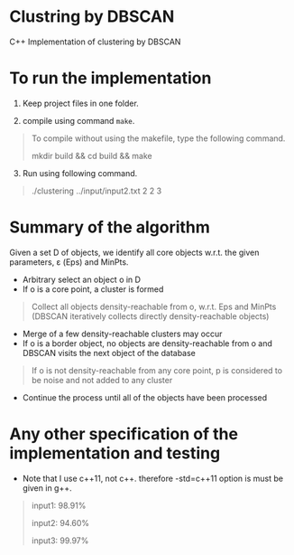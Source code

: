 Clustring by DBSCAN
==================

C++ Implementation of clustering by DBSCAN

To run the implementation
=========================

1. Keep project files in one folder.

2. compile using command `make`.
> To compile without using the makefile, type the following command.
>
> mkdir build && cd build && make

3. Run using following command.
> ./clustering ../input/input2.txt 2 2 3


Summary of the algorithm
============

Given a set D of objects, we identify all core objects w.r.t. the given parameters, ε (Eps) and MinPts.

- Arbitrary select an object o in D
- If o is a core point, a cluster is formed
> Collect all objects density-reachable from o, w.r.t. Eps and MinPts (DBSCAN iteratively collects directly density-reachable objects)

- Merge of a few density-reachable clusters may occur
- If o is a border object, no objects are density-reachable from o and DBSCAN visits the next object of the database
> If o is not density-reachable from any core point, p is considered to be noise and not added to any cluster

- Continue the process until all of the objects have been processed

Any other specification of the implementation and testing
============

- Note that I use c++11, not c++. therefore -std=c++11 option is must be given in g++.

> input1: 98.91%
>
> input2: 94.60%
>
> input3: 99.97%

